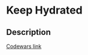 # Keep Hydrated
## Description
[Codewars link](https://www.codewars.com/kata/582cb0224e56e068d800003c)